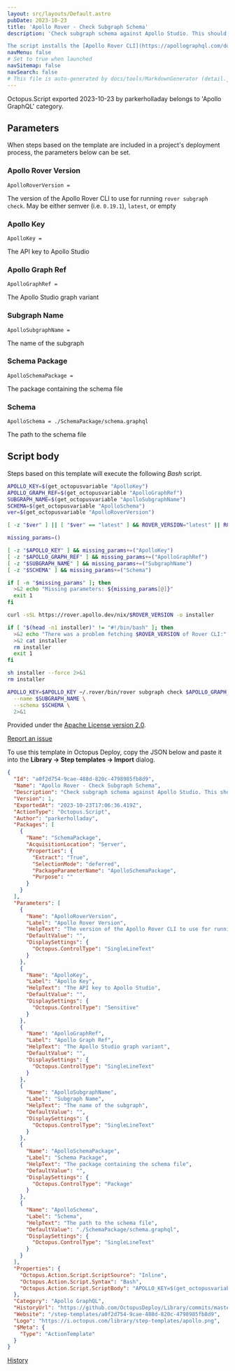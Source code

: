 ```yaml
---
layout: src/layouts/Default.astro
pubDate: 2023-10-23
title: 'Apollo Rover - Check Subgraph Schema'
description: 'Check subgraph schema against Apollo Studio. This should be run before deploying the subgraph service when promoting to higher environments.

The script installs the [Apollo Rover CLI](https://apollographql.com/docs/rover) and runs the `rover subgraph check` command.'
navMenu: false
# Set to true when launched
navSitemap: false
navSearch: false
# This file is auto-generated by docs/tools/MarkdownGenerator (detail.js)
---
```


Octopus.Script exported 2023-10-23 by parkerholladay belongs to 'Apollo GraphQL' category.

## Parameters

When steps based on the template are included in a project's deployment process, the parameters below can be set.


<div class="param">

### Apollo Rover Version

`ApolloRoverVersion = `

The version of the Apollo Rover CLI to use for running `rover subgraph check`.
May be either semver (i.e. `0.19.1`), `latest`, or empty

</div>
        
<div class="param">

### Apollo Key

`ApolloKey = `

The API key to Apollo Studio

</div>
        
<div class="param">

### Apollo Graph Ref

`ApolloGraphRef = `

The Apollo Studio graph variant

</div>
        
<div class="param">

### Subgraph Name

`ApolloSubgraphName = `

The name of the subgraph

</div>
        
<div class="param">

### Schema Package

`ApolloSchemaPackage = `

The package containing the schema file

</div>
        
<div class="param">

### Schema

`ApolloSchema = ./SchemaPackage/schema.graphql`

The path to the schema file

</div>
        

## Script body

Steps based on this template will execute the following *Bash* script.

```bash
APOLLO_KEY=$(get_octopusvariable "ApolloKey")
APOLLO_GRAPH_REF=$(get_octopusvariable "ApolloGraphRef")
SUBGRAPH_NAME=$(get_octopusvariable "ApolloSubgraphName")
SCHEMA=$(get_octopusvariable "ApolloSchema")
ver=$(get_octopusvariable "ApolloRoverVersion")

[ -z "$ver" ] || [ "$ver" == "latest" ] && ROVER_VERSION="latest" || ROVER_VERSION="v$ver"

missing_params=()

[ -z "$APOLLO_KEY" ] && missing_params+=("ApolloKey")
[ -z "$APOLLO_GRAPH_REF" ] && missing_params+=("ApolloGraphRef")
[ -z "$SUBGRAPH_NAME" ] && missing_params+=("SubgraphName")
[ -z "$SCHEMA" ] && missing_params+=("Schema")

if [ -n "$missing_params" ]; then
  >&2 echo "Missing parameters: ${missing_params[@]}"
  exit 1
fi

curl -sSL https://rover.apollo.dev/nix/$ROVER_VERSION -o installer

if [ "$(head -n1 installer)" != "#!/bin/bash" ]; then
  >&2 echo "There was a problem fetching $ROVER_VERSION of Rover CLI:"
  >&2 cat installer
  rm installer
  exit 1
fi

sh installer --force 2>&1
rm installer

APOLLO_KEY=$APOLLO_KEY ~/.rover/bin/rover subgraph check $APOLLO_GRAPH_REF \
  --name $SUBGRAPH_NAME \
  --schema $SCHEMA \
  2>&1

```

Provided under the [Apache License version 2.0](https://github.com/OctopusDeploy/Library/blob/master/LICENSE.txt).

[Report an issue](https://github.com/OctopusDeploy/Library/issues/new?assignees=&labels=&projects=&template=bug-report.yml&title=Issue%20with%20Apollo%20Rover%20-%20Check%20Subgraph%20Schema&step-template=Apollo%20Rover%20-%20Check%20Subgraph%20Schema)

<div class="get-json">

To use this template in Octopus Deploy, copy the JSON below and paste it into the **Library → Step templates → Import** dialog.

```json
{
  "Id": "a0f2d754-9cae-488d-820c-4798985fb8d9",
  "Name": "Apollo Rover - Check Subgraph Schema",
  "Description": "Check subgraph schema against Apollo Studio. This should be run before deploying the subgraph service when promoting to higher environments.\n\nThe script installs the [Apollo Rover CLI](https://apollographql.com/docs/rover) and runs the `rover subgraph check` command.",
  "Version": 1,
  "ExportedAt": "2023-10-23T17:06:36.419Z",
  "ActionType": "Octopus.Script",
  "Author": "parkerholladay",
  "Packages": [
    {
      "Name": "SchemaPackage",
      "AcquisitionLocation": "Server",
      "Properties": {
        "Extract": "True",
        "SelectionMode": "deferred",
        "PackageParameterName": "ApolloSchemaPackage",
        "Purpose": ""
      }
    }
  ],
  "Parameters": [
    {
      "Name": "ApolloRoverVersion",
      "Label": "Apollo Rover Version",
      "HelpText": "The version of the Apollo Rover CLI to use for running `rover subgraph check`.\nMay be either semver (i.e. `0.19.1`), `latest`, or empty",
      "DefaultValue": "",
      "DisplaySettings": {
        "Octopus.ControlType": "SingleLineText"
      }
    },
    {
      "Name": "ApolloKey",
      "Label": "Apollo Key",
      "HelpText": "The API key to Apollo Studio",
      "DefaultValue": "",
      "DisplaySettings": {
        "Octopus.ControlType": "Sensitive"
      }
    },
    {
      "Name": "ApolloGraphRef",
      "Label": "Apollo Graph Ref",
      "HelpText": "The Apollo Studio graph variant",
      "DefaultValue": "",
      "DisplaySettings": {
        "Octopus.ControlType": "SingleLineText"
      }
    },
    {
      "Name": "ApolloSubgraphName",
      "Label": "Subgraph Name",
      "HelpText": "The name of the subgraph",
      "DefaultValue": "",
      "DisplaySettings": {
        "Octopus.ControlType": "SingleLineText"
      }
    },
    {
      "Name": "ApolloSchemaPackage",
      "Label": "Schema Package",
      "HelpText": "The package containing the schema file",
      "DefaultValue": "",
      "DisplaySettings": {
        "Octopus.ControlType": "Package"
      }
    },
    {
      "Name": "ApolloSchema",
      "Label": "Schema",
      "HelpText": "The path to the schema file",
      "DefaultValue": "./SchemaPackage/schema.graphql",
      "DisplaySettings": {
        "Octopus.ControlType": "SingleLineText"
      }
    }
  ],
  "Properties": {
    "Octopus.Action.Script.ScriptSource": "Inline",
    "Octopus.Action.Script.Syntax": "Bash",
    "Octopus.Action.Script.ScriptBody": "APOLLO_KEY=$(get_octopusvariable \"ApolloKey\")\nAPOLLO_GRAPH_REF=$(get_octopusvariable \"ApolloGraphRef\")\nSUBGRAPH_NAME=$(get_octopusvariable \"ApolloSubgraphName\")\nSCHEMA=$(get_octopusvariable \"ApolloSchema\")\nver=$(get_octopusvariable \"ApolloRoverVersion\")\n\n[ -z \"$ver\" ] || [ \"$ver\" == \"latest\" ] && ROVER_VERSION=\"latest\" || ROVER_VERSION=\"v$ver\"\n\nmissing_params=()\n\n[ -z \"$APOLLO_KEY\" ] && missing_params+=(\"ApolloKey\")\n[ -z \"$APOLLO_GRAPH_REF\" ] && missing_params+=(\"ApolloGraphRef\")\n[ -z \"$SUBGRAPH_NAME\" ] && missing_params+=(\"SubgraphName\")\n[ -z \"$SCHEMA\" ] && missing_params+=(\"Schema\")\n\nif [ -n \"$missing_params\" ]; then\n  >&2 echo \"Missing parameters: ${missing_params[@]}\"\n  exit 1\nfi\n\ncurl -sSL https://rover.apollo.dev/nix/$ROVER_VERSION -o installer\n\nif [ \"$(head -n1 installer)\" != \"#!/bin/bash\" ]; then\n  >&2 echo \"There was a problem fetching $ROVER_VERSION of Rover CLI:\"\n  >&2 cat installer\n  rm installer\n  exit 1\nfi\n\nsh installer --force 2>&1\nrm installer\n\nAPOLLO_KEY=$APOLLO_KEY ~/.rover/bin/rover subgraph check $APOLLO_GRAPH_REF \\\n  --name $SUBGRAPH_NAME \\\n  --schema $SCHEMA \\\n  2>&1\n"
  },
  "Category": "Apollo GraphQL",
  "HistoryUrl": "https://github.com/OctopusDeploy/Library/commits/master/step-templates//opt/buildagent/work/75443764cd38076d/step-templates/apollo-rover-check-subgraph-schema.json",
  "Website": "/step-templates/a0f2d754-9cae-488d-820c-4798985fb8d9",
  "Logo": "https://i.octopus.com/library/step-templates/apollo.png",
  "$Meta": {
    "Type": "ActionTemplate"
  }
}
```

[History](https://github.com/OctopusDeploy/Library/commits/master/step-templates/https://github.com/OctopusDeploy/Library/commits/master/step-templates//opt/buildagent/work/75443764cd38076d/step-templates/apollo-rover-check-subgraph-schema.json)

</div>
